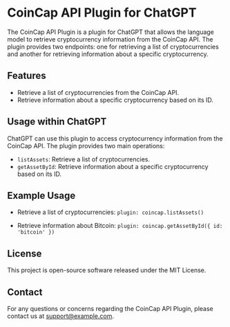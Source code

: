 # CoinCap API Plugin for ChatGPT

The CoinCap API Plugin is a plugin for ChatGPT that allows the language model to retrieve cryptocurrency information from the CoinCap API. The plugin provides two endpoints: one for retrieving a list of cryptocurrencies and another for retrieving information about a specific cryptocurrency.

## Features

- Retrieve a list of cryptocurrencies from the CoinCap API.
- Retrieve information about a specific cryptocurrency based on its ID.

## Usage within ChatGPT

ChatGPT can use this plugin to access cryptocurrency information from the CoinCap API. The plugin provides two main operations:

- `listAssets`: Retrieve a list of cryptocurrencies.
- `getAssetById`: Retrieve information about a specific cryptocurrency based on its ID.

## Example Usage

- Retrieve a list of cryptocurrencies:
  `plugin: coincap.listAssets()`

- Retrieve information about Bitcoin:
  `plugin: coincap.getAssetById({ id: 'bitcoin' })`

## License

This project is open-source software released under the MIT License.

## Contact

For any questions or concerns regarding the CoinCap API Plugin, please contact us at support@example.com.
